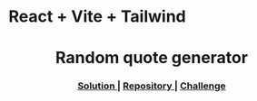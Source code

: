 # React + Vite + Tailwind 

<h1 align="center">Random quote generator</h1>

<div align="center">
  <h3>
    <a href="https://random-quote-generator-f922f.web.app">
      Solution
    </a>
    <span> | </span>
    <a href="https://github.com/AndrewwwDev/random-quote-generator">
      Repository
    </a>
    <span> | </span>
    <a href="https://legacy.devchallenges.io/challenges/8Y3J4ucAMQpSnYTwwWW8">
      Challenge
    </a>
  </h3>
</div>
